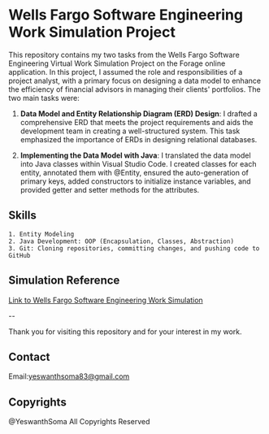# Wells Fargo Software Engineering Work Simulation Project

This repository contains my two tasks from the Wells Fargo Software Engineering Virtual Work Simulation Project on the Forage online application. In this project, I assumed the role and responsibilities of a project analyst, with a primary focus on designing a data model to enhance the efficiency of financial advisors in managing their clients' portfolios. The two main tasks were:

1. **Data Model and Entity Relationship Diagram (ERD) Design**: I drafted a comprehensive ERD that meets the project requirements and aids the development team in creating a well-structured system. This task emphasized the importance of ERDs in designing relational databases.
   
2. **Implementing the Data Model with Java**: I translated the data model into Java classes within Visual Studio Code. I created classes for each entity, annotated them with @Entity, ensured the auto-generation of primary keys, added constructors to initialize instance variables, and provided getter and setter methods for the attributes.

## Skills
    1. Entity Modeling
    2. Java Development: OOP (Encapsulation, Classes, Abstraction) 
    3. Git: Cloning repositories, committing changes, and pushing code to GitHub

## Simulation Reference
[Link to Wells Fargo Software Engineering Work Simulation](https://www.theforage.com/virtual-internships/prototype/9Wvq4L2WCFQDyyPp3/software-engineering)

--

Thank you for visiting this repository and for your interest in my work.


## Contact

Email:yeswanthsoma83@gmail.com

## Copyrights

@YeswanthSoma
All Copyrights Reserved
